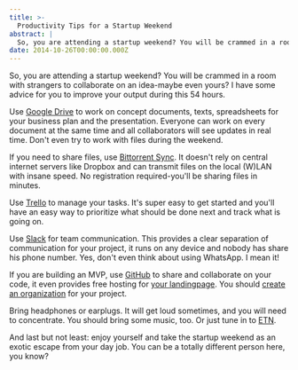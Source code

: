 ```yaml
---
title: >-
  Productivity Tips for a Startup Weekend
abstract: |
  So, you are attending a startup weekend? You will be crammed in a room with strangers to collaborate on an idea-maybe even yours? I have some advice for you to improve your output during this 54 hours.
date: 2014-10-26T00:00:00.000Z
---
```


So, you are attending a startup weekend? You will be crammed in a room with
strangers to collaborate on an idea-maybe even yours? I have some advice for you
to improve your output during this 54 hours.

Use [Google Drive](https://drive.google.com/) to work on concept documents,
texts, spreadsheets for your business plan and the presentation. Everyone can
work on every document at the same time and all collaborators will see updates
in real time. Don't even try to work with files during the weekend.

If you need to share files, use
[Bittorrent Sync](http://www.bittorrent.com/sync/download). It doesn't rely on
central internet servers like Dropbox and can transmit files on the local (W)LAN
with insane speed. No registration required-you'll be sharing files in minutes.

Use [Trello](https://trello.com/coderbyheart/recommend) to manage your tasks.
It's super easy to get started and you'll have an easy way to prioritize what
should be done next and track what is going on.

Use [Slack](https://slack.com/) for team communication. This provides a clear
separation of communication for your project, it runs on any device and nobody
has share his phone number. Yes, don't even think about using WhatsApp. I mean
it!

If you are building an MVP, use [GitHub](https://github.com/) to share and
collaborate on your code, it even provides free hosting for
[your landingpage](https://pages.github.com/). You should
[create an organization](https://help.github.com/articles/creating-a-new-organization-account/)
for your project.

Bring headphones or earplugs. It will get loud sometimes, and you will need to
concentrate. You should bring some music, too. Or just tune in to
[ETN](http://etn.fm/).

And last but not least: enjoy yourself and take the startup weekend as an exotic
escape from your day job. You can be a totally different person here, you know?
